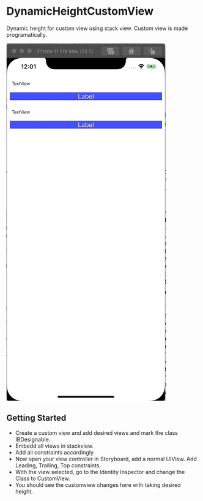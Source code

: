 # DynamicHeightCustomView
Dynamic height for custom view using stack view. Custom view is made programatically.

![DynamicHeightCustomView-Demo](/DynamicHeightCustomView-Demo.gif?raw=true "DynamicHeightCustomView-Demo")


## Getting Started

- Create a custom view and add desired views and mark the class IBDesignable.
- Embedd all views in stackview. 
- Add all constraints accordingly.
- Now open your view controller in Storyboard, add a normal UIView. Add Leading, Trailing, Top constraints.
- With the view selected, go to the Identity Inspector and change the Class to CustomView.
- You should see the customview changes here with taking desired height.
